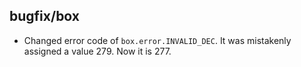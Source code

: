 ## bugfix/box

* Changed error code of `box.error.INVALID_DEC`. It was mistakenly assigned a
  value 279. Now it is 277.
